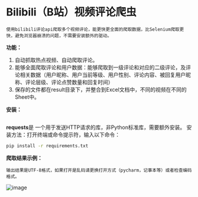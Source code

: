 # Bilibili（B站）视频评论爬虫

```
使用bilibili评论api爬取多个视频评论，能更快更全面的爬取数据，比Selenium爬取更快，避免浏览器崩溃的问题，不需要安装额外的驱动。
```


**功能：**

1. 自动抓取热点视频、自动爬取评论。
2. 能够全面爬取评论和用户数据：能够爬取到一级评论和对应的二级评论，及评论相关数据（用户昵称、用户当前等级、用户性别、评论内容、被回复用户昵称、评论层级、评论点赞数量和回复时间）
3. 保存的文件都在result目录下，并整合到Excel文档中，不同的视频在不同的Sheet中。

**安装：**

```
```

**requests**是 一个用于发送HTTP请求的库，非Python标准库，需要额外安装。 安装方法：打开终端或命令提示符，输入以下命令：

~~~cmd
pip install -r requirements.txt
~~~

**爬取结果示例：**

```
输出结果是UTF-8格式，如果打开是乱码请更换打开方式（pycharm，记事本等）或者检查编码格式。
```


![image](https://github.com/LSQYES/BilibiliCommentsCrawler/blob/main/example.png)
